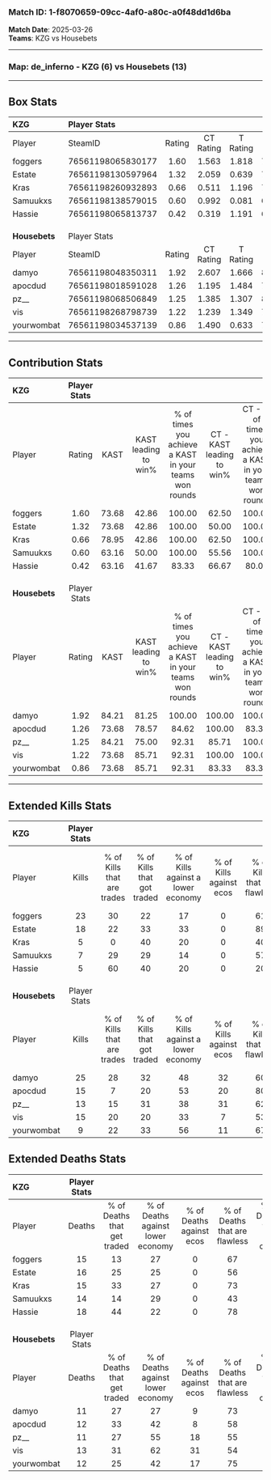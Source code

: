 ### Match ID: 1-f8070659-09cc-4af0-a80c-a0f48dd1d6ba  
**Match Date**: 2025-03-26  
**Teams**: KZG vs Housebets  

---  

### **Map**: de_inferno - KZG (6) vs Housebets (13)  
---  

## Box Stats  

| **KZG**       | Player Stats      |        |           |          |       |       |       |         |        |      |     |
| :- | :- | :-: | :-: | :-: | :-: | :-: | :-: | :-: | :-: | :-: | :-: |
| Player        | SteamID           | Rating | CT Rating | T Rating | KAST  |  ADR  | Kills | Assists | Deaths | K/D  | HS% |
| foggers       | 76561198065830177 |  1.60  |   1.563   |  1.818   | 73.68 | 109.4 |  23   |    4    |   15   | 1.53 | 39  |
| Estate        | 76561198130597964 |  1.32  |   2.059   |  0.639   | 73.68 | 105.9 |  18   |    3    |   16   | 1.13 | 83  |
| Kras          | 76561198260932893 |  0.66  |   0.511   |  1.196   | 78.95 | 52.0  |   5   |    9    |   15   | 0.33 | 60  |
| Samuukxs      | 76561198138579015 |  0.60  |   0.992   |  0.081   | 63.16 | 39.0  |   7   |    5    |   14   | 0.50 | 14  |
| Hassie        | 76561198065813737 |  0.42  |   0.319   |  1.191   | 63.16 | 46.7  |   5   |    4    |   18   | 0.28 | 60  |
|               |                   |        |           |          |       |       |       |         |        |      |     |
|               |                   |        |           |          |       |       |       |         |        |      |     |
|               |                   |        |           |          |       |       |       |         |        |      |     |
| **Housebets** | Player Stats      |        |           |          |       |       |       |         |        |      |     |
| Player        | SteamID           | Rating | CT Rating | T Rating | KAST  |  ADR  | Kills | Assists | Deaths | K/D  | HS% |
| damyo         | 76561198048350311 |  1.92  |   2.607   |  1.666   | 84.21 | 124.2 |  25   |    4    |   11   | 2.27 | 64  |
| apocdud       | 76561198018591028 |  1.26  |   1.195   |  1.484   | 73.68 | 84.0  |  15   |    9    |   12   | 1.25 | 46  |
| pz__          | 76561198068506849 |  1.25  |   1.385   |  1.307   | 84.21 | 77.1  |  13   |    8    |   11   | 1.18 | 69  |
| vis           | 76561198268798739 |  1.22  |   1.239   |  1.349   | 73.68 | 85.8  |  15   |    6    |   13   | 1.15 | 80  |
| yourwombat    | 76561198034537139 |  0.86  |   1.490   |  0.633   | 73.68 | 47.5  |   9   |    7    |   12   | 0.75 | 33  |
---  

## Contribution Stats  

| **KZG**       | Player Stats |       |                      |                                                        |                           |                                                             |                          |                                                            |
| :- | :-: | :-: | :-: | :-: | :-: | :-: | :-: | :-: |
| Player        |    Rating    | KAST  | KAST leading to win% | % of times you achieve a KAST in your teams won rounds | CT - KAST leading to win% | CT - % of times you achieve a KAST in your teams won rounds | T - KAST leading to win% | T - % of times you achieve a KAST in your teams won rounds |
| foggers       |     1.60     | 73.68 |        42.86         |                         100.00                         |           62.50           |                           100.00                            |          16.67           |                           100.00                           |
| Estate        |     1.32     | 73.68 |        42.86         |                         100.00                         |           50.00           |                           100.00                            |          25.00           |                           100.00                           |
| Kras          |     0.66     | 78.95 |        42.86         |                         100.00                         |           62.50           |                           100.00                            |          16.67           |                           100.00                           |
| Samuukxs      |     0.60     | 63.16 |        50.00         |                         100.00                         |           55.56           |                           100.00                            |          33.33           |                           100.00                           |
| Hassie        |     0.42     | 63.16 |        41.67         |                         83.33                          |           66.67           |                            80.00                            |          16.67           |                           100.00                           |
|               |              |       |                      |                                                        |                           |                                                             |                          |                                                            |
|               |              |       |                      |                                                        |                           |                                                             |                          |                                                            |
|               |              |       |                      |                                                        |                           |                                                             |                          |                                                            |
| **Housebets** | Player Stats |       |                      |                                                        |                           |                                                             |                          |                                                            |
| Player        |    Rating    | KAST  | KAST leading to win% | % of times you achieve a KAST in your teams won rounds | CT - KAST leading to win% | CT - % of times you achieve a KAST in your teams won rounds | T - KAST leading to win% | T - % of times you achieve a KAST in your teams won rounds |
| damyo         |     1.92     | 84.21 |        81.25         |                         100.00                         |          100.00           |                           100.00                            |          70.00           |                           100.00                           |
| apocdud       |     1.26     | 73.68 |        78.57         |                         84.62                          |          100.00           |                            83.33                            |          66.67           |                           85.71                            |
| pz__          |     1.25     | 84.21 |        75.00         |                         92.31                          |           85.71           |                           100.00                            |          66.67           |                           85.71                            |
| vis           |     1.22     | 73.68 |        85.71         |                         92.31                          |          100.00           |                           100.00                            |          75.00           |                           85.71                            |
| yourwombat    |     0.86     | 73.68 |        85.71         |                         92.31                          |           83.33           |                            83.33                            |          87.50           |                           100.00                           |
---  

## Extended Kills Stats  

| **KZG**       | Player Stats |                            |                            |                                    |                         |                              |                                 |                                       |                    |           |
| :- | :-: | :-: | :-: | :-: | :-: | :-: | :-: | :-: | :-: | :-: |
| Player        |    Kills     | % of Kills that are trades | % of Kills that got traded | % of Kills against a lower economy | % of Kills against ecos | % of Kills that are flawless | % of Kills that are close duels | % of Kills that are assisted by flash | Pistol Round Kills | AWP Kills |
| foggers       |      23      |             30             |             22             |                 17                 |            0            |              61              |                0                |                   4                   |         3          |     0     |
| Estate        |      18      |             22             |             33             |                 33                 |            0            |              89              |                0                |                   0                   |         0          |     0     |
| Kras          |      5       |             0              |             40             |                 20                 |            0            |              40              |               20                |                  20                   |         1          |     0     |
| Samuukxs      |      7       |             29             |             29             |                 14                 |            0            |              57              |               14                |                   0                   |         0          |     0     |
| Hassie        |      5       |             60             |             40             |                 20                 |            0            |              20              |                0                |                  20                   |         0          |     0     |
|               |              |                            |                            |                                    |                         |                              |                                 |                                       |                    |           |
|               |              |                            |                            |                                    |                         |                              |                                 |                                       |                    |           |
|               |              |                            |                            |                                    |                         |                              |                                 |                                       |                    |           |
| **Housebets** | Player Stats |                            |                            |                                    |                         |                              |                                 |                                       |                    |           |
| Player        |    Kills     | % of Kills that are trades | % of Kills that got traded | % of Kills against a lower economy | % of Kills against ecos | % of Kills that are flawless | % of Kills that are close duels | % of Kills that are assisted by flash | Pistol Round Kills | AWP Kills |
| damyo         |      25      |             28             |             32             |                 48                 |           32            |              60              |                4                |                   8                   |         0          |     0     |
| apocdud       |      15      |             7              |             20             |                 53                 |           20            |              80              |                0                |                   7                   |         3          |     1     |
| pz__          |      13      |             15             |             31             |                 38                 |           31            |              62              |                0                |                   0                   |         0          |     2     |
| vis           |      15      |             20             |             20             |                 33                 |            7            |              53              |                0                |                   0                   |         2          |     0     |
| yourwombat    |      9       |             22             |             33             |                 56                 |           11            |              67              |                0                |                  11                   |         2          |     0     |
## Extended Deaths Stats  

| **KZG**       | Player Stats |                             |                                   |                          |                               |                            |                           |               |
| :- | :-: | :-: | :-: | :-: | :-: | :-: | :-: | :-: |
| Player        |    Deaths    | % of Deaths that get traded | % of Deaths against lower economy | % of Deaths against ecos | % of Deaths that are flawless | % of Deaths that are close | % of Deaths while blinded | Deaths to AWP |
| foggers       |      15      |             13              |                27                 |            0             |              67               |             0              |             0             |       1       |
| Estate        |      16      |             25              |                25                 |            0             |              56               |             0              |             0             |       0       |
| Kras          |      15      |             33              |                27                 |            0             |              73               |             0              |             7             |       1       |
| Samuukxs      |      14      |             14              |                29                 |            0             |              43               |             0              |             0             |       1       |
| Hassie        |      18      |             44              |                22                 |            0             |              78               |             6              |            17             |       0       |
|               |              |                             |                                   |                          |                               |                            |                           |               |
|               |              |                             |                                   |                          |                               |                            |                           |               |
|               |              |                             |                                   |                          |                               |                            |                           |               |
| **Housebets** | Player Stats |                             |                                   |                          |                               |                            |                           |               |
| Player        |    Deaths    | % of Deaths that get traded | % of Deaths against lower economy | % of Deaths against ecos | % of Deaths that are flawless | % of Deaths that are close | % of Deaths while blinded | Deaths to AWP |
| damyo         |      11      |             27              |                27                 |            9             |              73               |             9              |             0             |       0       |
| apocdud       |      12      |             33              |                42                 |            8             |              58               |             0              |             0             |       0       |
| pz__          |      11      |             27              |                55                 |            18            |              55               |             0              |             9             |       0       |
| vis           |      13      |             31              |                62                 |            31            |              54               |             8              |             8             |       0       |
| yourwombat    |      12      |             25              |                42                 |            17            |              75               |             0              |             8             |       0       |
